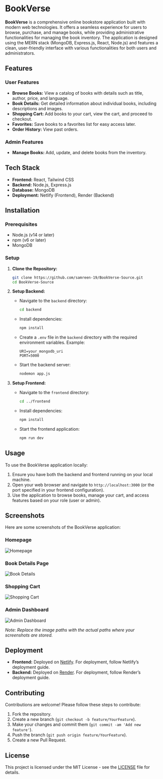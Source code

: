 # BookVerse

**BookVerse** is a comprehensive online bookstore application built with modern web technologies. It offers a seamless experience for users to browse, purchase, and manage books, while providing administrative functionalities for managing the book inventory. The application is designed using the MERN stack (MongoDB, Express.js, React, Node.js) and features a clean, user-friendly interface with various functionalities for both users and administrators.

## Features

### User Features
- **Browse Books:** View a catalog of books with details such as title, author, price, and language.
- **Book Details:** Get detailed information about individual books, including descriptions and images.
- **Shopping Cart:** Add books to your cart, view the cart, and proceed to checkout.
- **Favorites:** Save books to a favorites list for easy access later.
- **Order History:** View past orders.

### Admin Features
- **Manage Books:** Add, update, and delete books from the inventory.

## Tech Stack

- **Frontend:** React, Tailwind CSS
- **Backend:** Node.js, Express.js
- **Database:** MongoDB
- **Deployment:** Netlify (Frontend), Render (Backend)

## Installation

### Prerequisites

- Node.js (v14 or later)
- npm (v6 or later)
- MongoDB

### Setup

1. **Clone the Repository:**

    ```bash
    git clone https://github.com/samreen-19/BookVerse-Source.git
    cd BookVerse-Source
    ```

2. **Setup Backend:**

    - Navigate to the `backend` directory:

        ```bash
        cd backend
        ```

    - Install dependencies:

        ```bash
        npm install
        ```

    - Create a `.env` file in the `backend` directory with the required environment variables. Example:

        ```env
        URI=your_mongodb_uri
        PORT=5000
        ```

    - Start the backend server:

        ```bash
        nodemon app.js
        ```

3. **Setup Frontend:**

    - Navigate to the `frontend` directory:

        ```bash
        cd ../frontend
        ```

    - Install dependencies:

        ```bash
        npm install
        ```

    - Start the frontend application:

        ```bash
        npm run dev
        ```

## Usage

To use the BookVerse application locally:

1. Ensure you have both the backend and frontend running on your local machine.
2. Open your web browser and navigate to `http://localhost:3000` (or the port specified in your frontend configuration).
3. Use the application to browse books, manage your cart, and access features based on your role (user or admin).

## Screenshots

Here are some screenshots of the BookVerse application:

### Homepage
![Homepage](![image](https://github.com/user-attachments/assets/d5b6a9e6-84d4-49d4-9172-c172b8d9299f)
)

### Book Details Page
![Book Details](![image](https://github.com/user-attachments/assets/f1639de6-124d-4dcb-a4d4-d94e9fddf290)
)

### Shopping Cart
![Shopping Cart](![image](https://github.com/user-attachments/assets/30b2ef04-ec15-4578-a8ca-feba56534fd9)
)

### Admin Dashboard
![Admin Dashboard](![image](https://github.com/user-attachments/assets/593bda01-f1d7-4f44-90df-c35b7fdcc3b0)
)

*Note: Replace the image paths with the actual paths where your screenshots are stored.*

## Deployment

- **Frontend:** Deployed on [Netlify](https://www.netlify.com/). For deployment, follow Netlify’s deployment guide.
- **Backend:** Deployed on [Render](https://render.com/). For deployment, follow Render’s deployment guide.

## Contributing

Contributions are welcome! Please follow these steps to contribute:

1. Fork the repository.
2. Create a new branch (`git checkout -b feature/YourFeature`).
3. Make your changes and commit them (`git commit -am 'Add new feature'`).
4. Push the branch (`git push origin feature/YourFeature`).
5. Create a new Pull Request.

## License

This project is licensed under the MIT License - see the [LICENSE](LICENSE) file for details.

